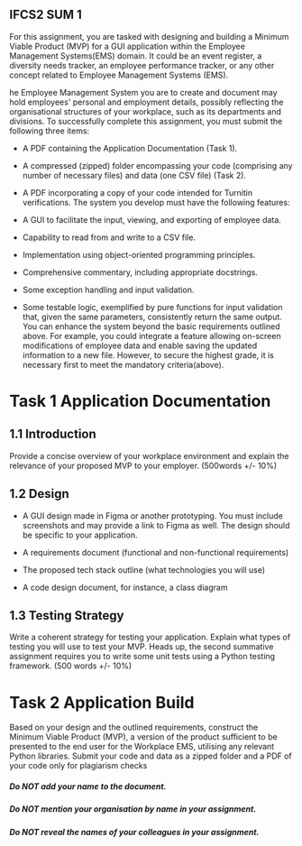 IFCS2 SUM 1
---
For this assignment, you are tasked with designing and building a Minimum Viable
Product (MVP) for a GUI application within the Employee Management Systems(EMS) domain. It could be an event register, a diversity needs tracker, an employee performance tracker, or any other concept related to Employee Management Systems (EMS).

he Employee Management System you are to create and document may hold
employees' personal and employment details, possibly reflecting the organisational
structures of your workplace, such as its departments and divisions.
To successfully complete this assignment, you must submit the following three
items:
+ A PDF containing the Application Documentation (Task 1).

+ A compressed (zipped) folder encompassing your code
(comprising any number of necessary files) and data (one CSV
file) (Task 2).

+ A PDF incorporating a copy of your code intended for Turnitin
verifications.
The system you develop must have the following features:

+ A GUI to facilitate the input, viewing, and exporting of employee
data.

+ Capability to read from and write to a CSV file.

+ Implementation using object-oriented programming principles.

+ Comprehensive commentary, including appropriate docstrings.

+ Some exception handling and input validation.

+ Some testable logic, exemplified by pure functions for input
validation that, given the same parameters, consistently return
the same output.
You can enhance the system beyond the basic requirements outlined above. For example, you could integrate a feature allowing on-screen modifications of employee data and enable saving the updated information to a new file. However, to secure the highest grade, it is necessary first to meet the mandatory criteria(above).

# Task 1 Application Documentation

## 1.1 Introduction
Provide a concise overview of your workplace environment and explain the
relevance of your proposed MVP to your employer. (500words +/- 10%)

## 1.2 Design
+ A GUI design made in Figma or another prototyping. You must include screenshots and may provide a link to Figma as well. The design should be specific to your application.

+ A requirements document (functional and non-functional requirements)

+ The proposed tech stack outline (what technologies you will use)

+ A code design document, for instance, a class diagram

## 1.3 Testing Strategy

Write a coherent strategy for testing your application. Explain what types of testing you will use to test your MVP. Heads up, the second summative assignment requires you to write some unit tests using a Python testing framework. (500 words +/- 10%)

# Task 2 Application Build
Based on your design and the outlined requirements, construct the Minimum Viable Product (MVP), a version of the product sufficient to be presented to the end user for the Workplace EMS, utilising any relevant Python libraries. Submit your code and data as a zipped folder and a PDF of your code only for plagiarism checks


##### Do NOT add your name to the document.
##### Do NOT mention your organisation by name in your assignment.
##### Do NOT reveal the names of your colleagues in your assignment.
